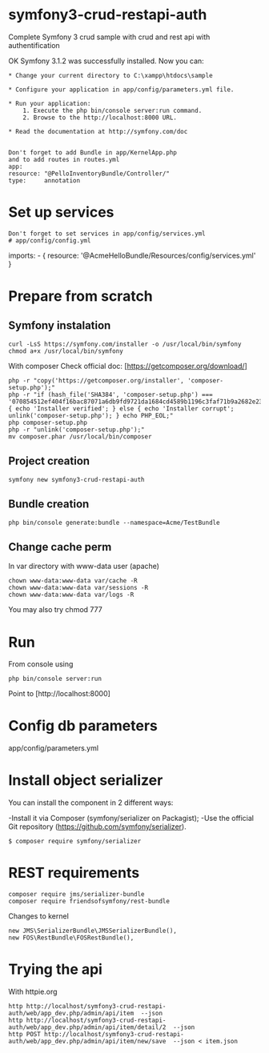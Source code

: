 # symfony3-crud-restapi-auth
Complete Symfony 3 crud sample with crud and rest api with authentification

OK  Symfony 3.1.2 was successfully installed. Now you can:

    * Change your current directory to C:\xampp\htdocs\sample

    * Configure your application in app/config/parameters.yml file.

    * Run your application:
        1. Execute the php bin/console server:run command.
        2. Browse to the http://localhost:8000 URL.

    * Read the documentation at http://symfony.com/doc


    Don't forget to add Bundle in app/KernelApp.php
    and to add routes in routes.yml
    app:
    resource: "@PelloInventoryBundle/Controller/"
    type:     annotation
# Set up services
    Don't forget to set services in app/config/services.yml
    # app/config/config.yml
imports:
    - { resource: '@AcmeHelloBundle/Resources/config/services.yml' }
# Prepare from scratch
## Symfony instalation
```
curl -LsS https://symfony.com/installer -o /usr/local/bin/symfony
chmod a+x /usr/local/bin/symfony
```
With composer
Check official doc: [https://getcomposer.org/download/]
```
php -r "copy('https://getcomposer.org/installer', 'composer-setup.php');"
php -r "if (hash_file('SHA384', 'composer-setup.php') === '070854512ef404f16bac87071a6db9fd9721da1684cd4589b1196c3faf71b9a2682e2311b36a5079825e155ac7ce150d') { echo 'Installer verified'; } else { echo 'Installer corrupt'; unlink('composer-setup.php'); } echo PHP_EOL;"
php composer-setup.php
php -r "unlink('composer-setup.php');"
mv composer.phar /usr/local/bin/composer
```
## Project creation

```
symfony new symfony3-crud-restapi-auth
```

## Bundle creation
```
php bin/console generate:bundle --namespace=Acme/TestBundle
```
## Change cache perm
In var directory with www-data user (apache)
```
chown www-data:www-data var/cache -R
chown www-data:www-data var/sessions -R
chown www-data:www-data var/logs -R
```
You may also try chmod 777

# Run
From console using
```
php bin/console server:run
```

Point to [http://localhost:8000]

# Config db parameters
app/config/parameters.yml


# Install object serializer
You can install the component in 2 different ways:

-Install it via Composer (symfony/serializer on Packagist);
-Use the official Git repository (https://github.com/symfony/serializer).

```
$ composer require symfony/serializer
```
# REST requirements

```
composer require jms/serializer-bundle
composer require friendsofsymfony/rest-bundle
```
Changes to kernel
```
new JMS\SerializerBundle\JMSSerializerBundle(),
new FOS\RestBundle\FOSRestBundle(),
```

# Trying the api
With httpie.org
```
http http://localhost/symfony3-crud-restapi-auth/web/app_dev.php/admin/api/item  --json
http http://localhost/symfony3-crud-restapi-auth/web/app_dev.php/admin/api/item/detail/2  --json
http POST http://localhost/symfony3-crud-restapi-auth/web/app_dev.php/admin/api/item/new/save  --json < item.json
